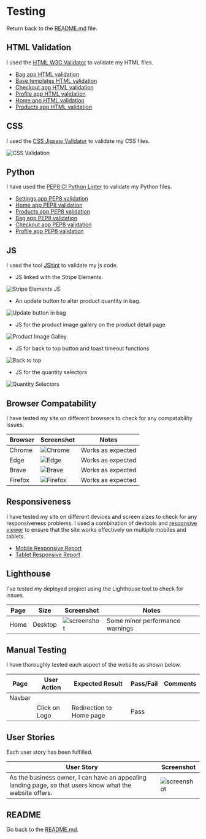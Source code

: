 # Testing

Return back to the [README.md](README.md) file.

## HTML Validation

I used the [HTML W3C Validator](https://validator.w3.org) to validate my HTML files.

- [Bag app HTML validation](documentation\testing\html-validation\rbs-bag-validation.pdf)
- [Base templates HTML validation](documentation\testing\html-validation\rbs-base-validation.pdf)
- [Checkout app HTML validation](documentation\testing\html-validation\rbs-checkout-validation.pdf)
- [Profile app HTML validation](documentation\testing\html-validation\rbs-profile-validation.pdf)
- [Home app HTML validation](documentation\testing\html-validation\rbs-home-validation.pdf)
- [Products app HTML validation](documentation\testing\html-validation\rbs-products-validation.pdf)

## CSS

I used the [CSS Jigsaw Validator](https://jigsaw.w3.org/css-validator) to validate my CSS files.

![CSS Validation](documentation\testing\css-validation\css-validation.png)

## Python

I have used the [PEP8 CI Python Linter](https://pep8ci.herokuapp.com) to validate my Python files.

- [Settings app PEP8 validation](documentation\testing\pep8\rbs-pep8-validation-settings.pdf)
- [Home app PEP8 validation](documentation\testing\pep8\rbs-pep8-validation-home.pdf)
- [Products app PEP8 validation](documentation\testing\pep8\rbs-pep8-validation-products.pdf)
- [Bag app PEP8 validation](documentation\testing\pep8\rbs-pep8-validation-bag.pdf)
- [Checkout app PEP8 validation](documentation\testing\pep8\rbs-pep8-validation-checkout.pdf)
- [Profile app PEP8 validation](documentation\testing\pep8\rbs-pep8-validation-profiles.pdf)

## JS 

I used the tool [JShint](https://jshint.com/) to validate my js code.

- JS linked with the Stripe Elements.

![Stripe Elements JS](documentation\testing\jshint\stripe-elements-js.png)
- An update button to alter product quantity in bag.

![Update button in bag](documentation\testing\jshint\update-button-in-bag.png)
-  JS for the product image gallery on the product detail page

![Product Image Galley](documentation\testing\jshint\image-gallery.png)
- JS for back to top button and toast timeout functions

![Back to top](documentation\testing\jshint\back-to-top.png)

- JS for the quantity selectors

![Quantity Selectors](documentation\testing\jshint\quantity.png)


## Browser Compatability

I have tested my site on different browsers to check for any compatability issues.

| Browser | Screenshot | Notes |
| --- | --- | --- |
| Chrome | ![Chrome](documentation\testing\compatability\chrome.png) | Works as expected |
| Edge | ![Edge](documentation\testing\compatability\edge.png) | Works as expected |
| Brave | ![Brave](documentation\testing\compatability\brave.png) | Works as expected |
| Firefox | ![Firefox](documentation\testing\compatability\firefox.png) | Works as expected |

## Responsiveness

I have tested my site on different devices and screen sizes to check for any responsiveness problems. I used a combination of devtools and [responsive viewer](https://responsiveviewer.org/) to ensure that the site works effectively on multiple mobiles and tablets. 

- [Mobile Responsive Report](documentation\testing\responsive\responsive-design-report.pdf)
- [Tablet Responsive Report](documentation\testing\responsive\responsive-design-report-tablet.pdf)


## Lighthouse

I've tested my deployed project using the Lighthouse tool to check for issues.

| Page | Size | Screenshot | Notes |
| --- | --- | --- | --- |
| Home | Desktop | ![screenshot](documentation/lighthouse/home.png) | Some minor performance warnings |


## Manual Testing

I have thoroughly tested each aspect of the website as shown below.

| Page | User Action | Expected Result | Pass/Fail | Comments |
| --- | --- | --- | --- | --- |
| Navbar | | | | |
| | Click on Logo | Redirection to Home page | Pass | |


## User Stories

Each user story has been fulfilled.

| User Story | Screenshot |
| --- | --- |
| As the business owner, I can have an appealing landing page, so that users know what the website offers. | ![screenshot](documentation/features/homepage-signedin.png) |



## README

Go back to the [README.md](README.md).